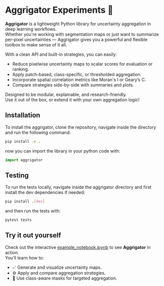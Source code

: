 # Aggrigator Experiments 🐊

**Aggrigator** is a lightweight Python library for uncertainty aggregation in deep learning workflows.  
Whether you're working with segmentation maps or just want to summarize per-pixel uncertainties — Aggrigator gives you a powerful and flexible toolbox to make sense of it all.

With a clean API and built-in strategies, you can easily:
- Reduce pixelwise uncertainty maps to scalar scores for evaluation or ranking.
- Apply patch-based, class-specific, or thresholded aggregation.
- Incorporate spatial correlation metrics like Moran's I or Geary’s C.
- Compare strategies side-by-side with summaries and plots.

Designed to be modular, explainable, and research-friendly.  
Use it out of the box, or extend it with your own aggregation logic!

## Installation

To install the aggrigator, clone the repository, navigate inside the directory and run the following command:

```bash
pip install -e .
```

now you can import the library in your python code with:

```python
import aggrigator
```

## Testing

To run the tests locally, navigate inside the aggrigator directory and first install the dev dependencies if needed:

```bash
pip install .[dev]
```

and then run the tests with:

```bash
pytest tests
```

## Try it out yourself

Check out the interactive [example_notebook.ipynb](example_notebook.ipynb) to see **Aggrigator** in action.  
You’ll learn how to:

- ✅ Generate and visualize uncertainty maps.  
- ⚙️ Apply and compare aggregation strategies.  
- 🧠 Use class-aware masks for targeted aggregation.
